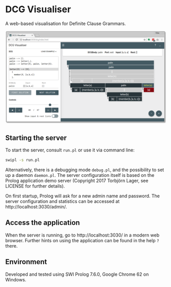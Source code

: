 # DCG Visualiser

A web-based visualisation for Definite Clause Grammars.

![Screenshot](screenshot.png)

## Starting the server

To start the server, consult `run.pl` or use it via command line:

```sh
swipl -s run.pl
```

Alternatively, there is a debugging mode `debug.pl`, and the possibility to set up a daemon `daemon.pl`. The server configuration itself is based on the Prolog application demo server (Copyright 2017 Torbjörn Lager, see LICENSE for further details).

On first startup, Prolog will ask for a new admin name and password. The server configuration and statistics can be accessed at http://localhost:3030/admin/.

## Access the application

When the server is running, go to http://localhost:3030/ in a modern web browser. 
Further hints on using the application can be found in the help `?` there.

## Environment

Developed and tested using SWI Prolog 7.6.0, Google Chrome 62 on Windows.

